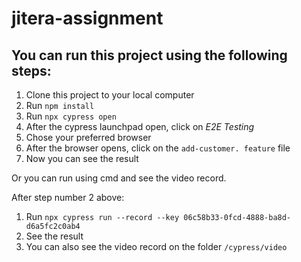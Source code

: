 # jitera-assignment

## You can run this project using the following steps:

1. Clone this project to your local computer
2. Run `npm install`
3. Run `npx cypress open` 
4. After the cypress launchpad open, click on *E2E Testing* 
5. Chose your preferred browser 
6. After the browser opens, click on the `add-customer. feature` file 
7. Now you can see the result 

Or you can run using cmd and see the video record. 

After step number 2 above:

1. Run `npx cypress run --record --key 06c58b33-0fcd-4888-ba8d-d6a5fc2c0ab4`
2. See the result 
3. You can also see the video record on the folder `/cypress/video`
